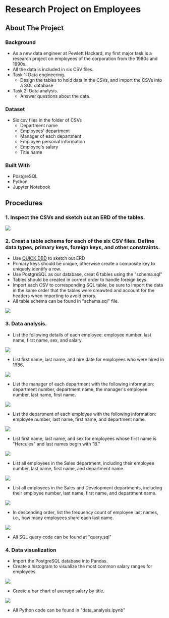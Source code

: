 
# Research Project on Employees

## About The Project

### Background

* As a new data engineer at Pewlett Hackard, my first major task is a research project on employees of the corporation from the 1980s and 1990s.
* All the data is included in six CSV files. 
* Task 1: Data engineering. 
    * Design the tables to hold data in the CSVs, and import the CSVs into a SQL database
* Task 2: Data analysis. 
    * Answer questions about the data. 

### Dataset

* Six csv files in the folder of CSVs
    * Department name
    * Employees' department
    * Manager of each department
    * Employee personal information
    * Employee's salary
    * Title name

### Built With

* PostgreSQL
* Python
* Jupyter Notebook

## Procedures

### 1. Inspect the CSVs and sketch out an ERD of the tables.
<img src = "images/ERD.png" >

### 2. Creat a table schema for each of the six CSV files. Define data types,   primary keys, foreign keys, and other constraints.
* Use [QUICK DBD](http://www.quickdatabasediagrams.com) to sketch out ERD
* Primary keys should be unique, otherwise create a composite key to uniquely identify a row.
* Use PostgreSQL as our database, creat 6 tables using the "schema.sql"
* Tables should be created in correct order to handle foreign keys.
* Import each CSV to corresponding SQL table, be sure to import the data in the same order that the tables were creawted and account for the headers when importing to avoid errors.
* All table schema can be found in "schema.sql" file.
<img src = "images/tables.JPG" >

### 3. Data analysis.
* List the following details of each employee: employee number, last name, first name, sex, and salary.
<img src = "images/1.JPG" >

* List first name, last name, and hire date for employees who were hired in 1986.
<img src = "images/2.JPG" >

* List the manager of each department with the following information: department number, department name, the manager's employee number, last name, first name.
<img src = "images/3.JPG" >

* List the department of each employee with the following information: employee number, last name, first name, and department name.
<img src = "images/4.JPG" >

* List first name, last name, and sex for employees whose first name is "Hercules" and last names begin with "B."
<img src = "images/5.JPG" >

* List all employees in the Sales department, including their employee number, last name, first name, and department name.
<img src = "images/6.JPG" >

* List all employees in the Sales and Development departments, including their employee number, last name, first name, and department name.
<img src = "images/7.JPG" >

* In descending order, list the frequency count of employee last names, i.e., how many employees share each last name.
<img src = "images/8.JPG" >

* All SQL query code can be found at "query.sql" 

### 4. Data visualization

* Import the PostgreSQL database into Pandas.
* Create a histogram to visualize the most common salary ranges for employees.
<img src = "images/salary.JPG" >

* Create a bar chart of average salary by title.
<img src = "images/salary_by_title.JPG" >

* All Python code can be found in "data_analysis.ipynb"











